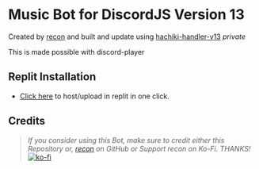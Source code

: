 # Music Bot for DiscordJS Version 13
Created by [recon](https://github.com/reconlx) and built and update using [hachiki-handler-v13](https://github.com/wilardzysenpai/hachiki-handler) <i>private</i>

This is made possible with discord-player

## Replit Installation
- [Click here](https://repl.it/github/WilardzySenpai/Music-Replit-v13) to host/upload in replit in one click.

## Credits
> *If you consider using this Bot, make sure to credit either this Repository or, [recon](https://github.com/reconlx) on GitHub or Support recon on Ko-Fi. THANKS!*
> [![ko-fi](https://ko-fi.com/img/githubbutton_sm.svg)](https://ko-fi.com/reconlx)

